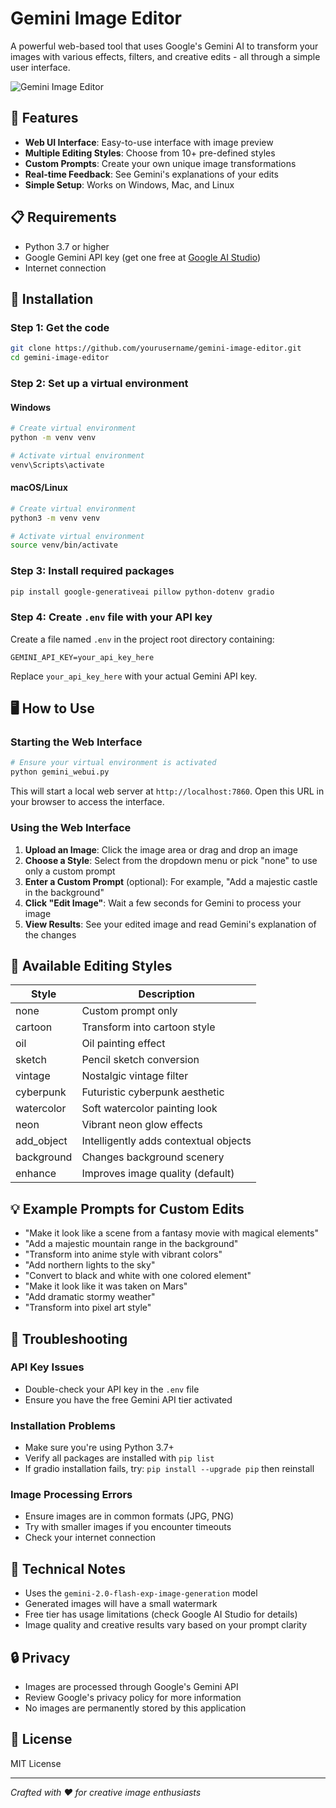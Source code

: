 # Gemini Image Editor

A powerful web-based tool that uses Google's Gemini AI to transform your images with various effects, filters, and creative edits - all through a simple user interface.

![Gemini Image Editor](https://i.imgur.com/example.jpg)

## 🌟 Features

- **Web UI Interface**: Easy-to-use interface with image preview
- **Multiple Editing Styles**: Choose from 10+ pre-defined styles
- **Custom Prompts**: Create your own unique image transformations
- **Real-time Feedback**: See Gemini's explanations of your edits
- **Simple Setup**: Works on Windows, Mac, and Linux

## 📋 Requirements

- Python 3.7 or higher
- Google Gemini API key (get one free at [Google AI Studio](https://aistudio.google.com))
- Internet connection

## 🚀 Installation

### Step 1: Get the code

```bash
git clone https://github.com/yourusername/gemini-image-editor.git
cd gemini-image-editor
```

### Step 2: Set up a virtual environment

#### Windows
```bash
# Create virtual environment
python -m venv venv

# Activate virtual environment
venv\Scripts\activate
```

#### macOS/Linux
```bash
# Create virtual environment
python3 -m venv venv

# Activate virtual environment
source venv/bin/activate
```

### Step 3: Install required packages

```bash
pip install google-generativeai pillow python-dotenv gradio
```

### Step 4: Create `.env` file with your API key

Create a file named `.env` in the project root directory containing:
```
GEMINI_API_KEY=your_api_key_here
```

Replace `your_api_key_here` with your actual Gemini API key.

## 🖥️ How to Use

### Starting the Web Interface

```bash
# Ensure your virtual environment is activated
python gemini_webui.py
```

This will start a local web server at `http://localhost:7860`. Open this URL in your browser to access the interface.

### Using the Web Interface

1. **Upload an Image**: Click the image area or drag and drop an image
2. **Choose a Style**: Select from the dropdown menu or pick "none" to use only a custom prompt
3. **Enter a Custom Prompt** (optional): For example, "Add a majestic castle in the background"
4. **Click "Edit Image"**: Wait a few seconds for Gemini to process your image
5. **View Results**: See your edited image and read Gemini's explanation of the changes

## 🎨 Available Editing Styles

| Style | Description |
|-------|-------------|
| none | Custom prompt only |
| cartoon | Transform into cartoon style |
| oil | Oil painting effect |
| sketch | Pencil sketch conversion |
| vintage | Nostalgic vintage filter |
| cyberpunk | Futuristic cyberpunk aesthetic |
| watercolor | Soft watercolor painting look |
| neon | Vibrant neon glow effects |
| add_object | Intelligently adds contextual objects |
| background | Changes background scenery |
| enhance | Improves image quality (default) |

## 💡 Example Prompts for Custom Edits

- "Make it look like a scene from a fantasy movie with magical elements"
- "Add a majestic mountain range in the background"
- "Transform into anime style with vibrant colors"
- "Add northern lights to the sky"
- "Convert to black and white with one colored element"
- "Make it look like it was taken on Mars"
- "Add dramatic stormy weather"
- "Transform into pixel art style"

## 🔧 Troubleshooting

### API Key Issues
- Double-check your API key in the `.env` file
- Ensure you have the free Gemini API tier activated

### Installation Problems
- Make sure you're using Python 3.7+
- Verify all packages are installed with `pip list`
- If gradio installation fails, try: `pip install --upgrade pip` then reinstall

### Image Processing Errors
- Ensure images are in common formats (JPG, PNG)
- Try with smaller images if you encounter timeouts
- Check your internet connection

## 📝 Technical Notes

- Uses the `gemini-2.0-flash-exp-image-generation` model
- Generated images will have a small watermark
- Free tier has usage limitations (check Google AI Studio for details)
- Image quality and creative results vary based on your prompt clarity

## 🔒 Privacy

- Images are processed through Google's Gemini API
- Review Google's privacy policy for more information
- No images are permanently stored by this application

## 📄 License

MIT License

---

*Crafted with ❤️ for creative image enthusiasts*
